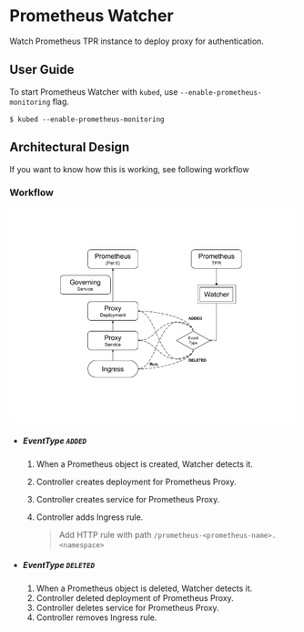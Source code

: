 # Prometheus Watcher

Watch Prometheus TPR instance to deploy proxy for authentication.

## User Guide

To start Prometheus Watcher with `kubed`, use `--enable-prometheus-monitoring` flag.

```
$ kubed --enable-prometheus-monitoring
```

## Architectural Design

If you want to know how this is working, see following workflow

### Workflow
<div align="center">
    <img src="flow.png" width="715">
</div>

* ##### EventType `ADDED`
    1. When a Prometheus object is created, Watcher detects it.
    2. Controller creates deployment for Prometheus Proxy.
    3. Controller creates service for Prometheus Proxy.
    4. Controller adds Ingress rule.

        > Add HTTP rule with path `/prometheus-<prometheus-name>.<namespace>`


* ##### EventType `DELETED`
    1. When a Prometheus object is deleted, Watcher detects it.
    2. Controller deleted deployment of Prometheus Proxy.
    3. Controller deletes service for Prometheus Proxy.
    4. Controller removes Ingress rule.
